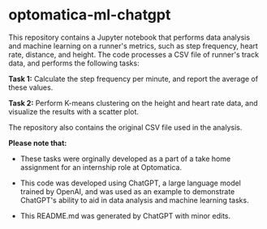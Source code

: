 # optomatica-ml-chatgpt

This repository contains a Jupyter notebook that performs data analysis and machine learning on a runner's metrics, such as step frequency, heart rate, distance, and height. The code processes a CSV file of runner's track data, and performs the following tasks:

**Task 1:** Calculate the step frequency per minute, and report the average of these values.

**Task 2:** Perform K-means clustering on the height and heart rate data, and visualize the results with a scatter plot.

The repository also contains the original CSV file used in the analysis.

**Please note that:**

- These tasks were orginally developed as a part of a take home assignment for an internship role at Optomatica.

- This code was developed using ChatGPT, a large language model trained by OpenAI, and was used as an example to demonstrate ChatGPT's ability to aid in data analysis and machine learning tasks.

- This README.md was generated by ChatGPT with minor edits.